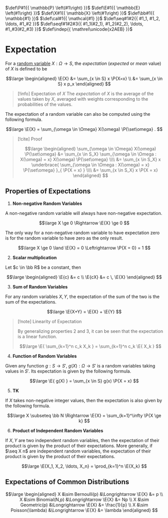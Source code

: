 $\def\P#1{{ \mathbb{P} \left(#1\right) }}$
$\def\E#1{{ \mathbb{E} \left(#1\right) }}$
$\def\X#1{{ \mathbb{X} \left(#1\right) }}$
$\def\bb#1{{ \mathbb{#1} }}$
$\def\cal#1{{ \mathcal{#1} }}$
$\def\seq#1#2{{ #1_1, #1_2, \ldots, #1_#2 }}$
$\def\seqf#1#2#3{{ #1_1(#2_1), #1_2(#2_2), \ldots, #1_#3(#2_#3) }}$
$\def\indep{{ \mathrel\unicode{x2AEB} }}$

# Expectation

For a [random variable](/Probability/Random%20Variables/Random%20Variables.md) $X : \Omega \rightarrow S$, the *expectation* (*expected* or *mean* value) of $X$ is defined to be

$$\large
\begin{aligned}
	\E{X}
	&= \sum_{x \in S} x \P{X=x}
	\\
	&= \sum_{x \in S} x p_x
\end{aligned}
$$

> [!info] Expectation of $X$
> The *expectation* of $X$ is the average of  the values taken by $X$, averaged with weights corresponding to the probabilities of the values.

The expectation of a random variable can also be computed using the following formula.

$$\large
	\E{X} = \sum_{\omega \in \Omega} X(\omega) \P{\set\omega} .
$$

> [!cite] Proof
> 
> $$\large
> \begin{aligned}
> 	\sum_{\omega \in \Omega} X(\omega) \P{\set\omega}
> 	&= \sum_{x \in S_X} \sum_{\omega \in \Omega : X(\omega) = x} X(\omega) \P{\set\omega}
> 	\\\\
> 	&= \sum_{x \in S_X} x
> 	\underbrace{ \sum_{\omega \in \Omega : X(\omega) = x} \P{\set\omega} }_{ \P{X = x} }
> 	\\\\
> 	&= \sum_{x \in S_X} x \P{X = x}
> \end{aligned}
> $$

## Properties of Expectations

1. **Non-negative Random Variables**

A non-negative random variable will always have non-negative expectation.

$$\large
	X \ge 0 \Rightarrow \E{X} \ge 0
$$

The only way for a non-negative random variable to have expectation zero is for the random variable to have zero as the only result.

$$\large
	X \ge 0 \land \E{X} = 0
	\Leftrightarrow
	\P{X = 0} = 1
$$

2. **Scalar multiplication**

Let $c \in \bb R$ be a constant, then

$$\large
\begin{aligned}
	\E{c} &= c \\
	\E{cX} &= c \, \E{X}
\end{aligned}
$$

3. **Sum of Random Variables**

For any random variables $X,Y$, the expectation of the sum of the two is the sum of the expectations.

$$\large
	\E{X+Y} = \E{X} + \E{Y}
$$

> [!note] Linearity of Expectation
> 
> By generalizing properties 2 and 3, it can be seen that the expectation is a linear function.
> 
> $$\large
> 	\E{ \sum_{k=1}^n c_k X_k }
> 	= \sum_{k=1}^n c_k \E{ X_k }
> $$

4. **Function of Random Variables**

Given any function $g : S \rightarrow S'$, $g(X) : \Omega \rightarrow S'$ is a random variables taking values in $S'$. Its expectation is given by the following formula.

$$\large
	\E{ g(X) } = \sum_{x \in S} g(x) \P{X = x}
$$

5. **TK**

If $X$ takes non-negative integer values, then the expectation is also given by the following formula.

$$\large
	X \subseteq \bb N
	\Rightarrow
	\E{X} = \sum_{k=1}^\infty \P{X \ge k}
$$

6. **Product of Independent Random Variables**

If $X,Y$ are two independent random variables, then the expectation of their product is given by the product of their expectations. More generally, if $\seq X n$ are independent random variables, the expectation of their product is given by the product of their expectations.

$$\large
	\E{X_1, X_2, \ldots, X_n} = \prod_{k=1}^n \E{X_k}
$$

## Expectations of Common Distributions

$$\large
\begin{aligned}
	X &\sim Bernoulli(p) &\Longrightarrow \E{X} &= p
	\\
	X &\sim Binomial(N,p) &\Longrightarrow \E{X} &= Np
	\\
	X &\sim Geometric(p) &\Longrightarrow \E{X} &= \frac{1}{p}
	\\
	X &\sim Poisson(\lambda) &\Longrightarrow \E{X} &= \lambda
\end{aligned}
$$
